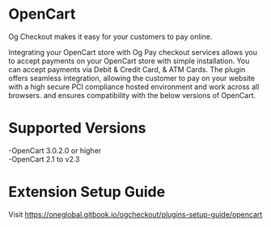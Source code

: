 # OpenCart

Og Checkout makes it easy for your customers to pay online.

Integrating your OpenCart store with Og Pay checkout services allows you to accept payments on your OpenCart store with simple installation. You can accept payments via Debit & Credit Card, & ATM Cards. The plugin offers seamless integration, allowing the customer to pay on your website with a high secure PCI compliance hosted environment and work across all browsers. and ensures compatibility with the below versions of OpenCart.

# Supported Versions
-OpenCart 3.0.2.0 or higher<br>
-OpenCart 2.1 to v2.3

# Extension Setup Guide
Visit
https://oneglobal.gitbook.io/ogcheckout/plugins-setup-guide/opencart
